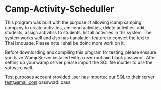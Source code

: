 # Camp-Activity-Scheduller
This program was built with the purpose of allowing icamp camping company to create activities, ammend activities, delete activities, add students, assign activities to students, list all activities in the system. The system works well and also has translation feature to convert the text to Thai language. Please note i shall be doing more work on it. 

Before downloading and compiling this program for testing, please enssure you have Wamp Server installed with a user root and blank password. After setting up your wamp server please import the SQL file inorder to use the software well. 

Test purposes account provided user has imported our SQL to their server
test@gmail.com 
password: pass
